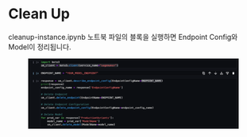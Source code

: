 # Clean Up

cleanup-instance.ipynb 노트북 파일의 블록을 실행하면 Endpoint Config와 Model이 정리됩니다.

<figure><img src="../../.gitbook/assets/image (34).png" alt=""><figcaption></figcaption></figure>
